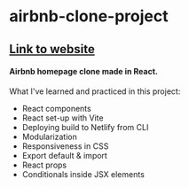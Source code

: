 # airbnb-clone-project
## [Link to website](https://airbnb-clone-react-project.netlify.app/)

#### Airbnb homepage clone made in React.

What I've learned and practiced in this project:
- React components
- React set-up with Vite
- Deploying build to Netlify from CLI
- Modularization
- Responsiveness in CSS
- Export default & import
- React props
- Conditionals inside JSX elements
